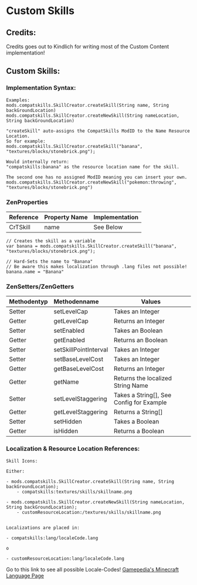 # Custom Skills

## Credits:

Credits goes out to Kindlich for writing most of the Custom Content implementation!

## Custom Skills:

### Implementation Syntax:

    Examples:
    mods.compatskills.SkillCreator.createSkill(String name, String backGroundLocation)
    mods.compatskills.SkillCreator.createNewSkill(String nameLocation, String backGroundLocation)
    
    "createSkill" auto-assigns the CompatSkills ModID to the Name Resource Location.
    So for example:
    mods.compatskills.SkillCreator.createSkill("banana", "textures/blocks/stonebrick.png");
    
    Would internally return:
    "compatskills:banana" as the resource location name for the skill.
    
    The second one has no assigned ModID meaning you can insert your own.
    mods.compatskills.SkillCreator.createNewSkill("pokemon:throwing", "textures/blocks/stonebrick.png")


### ZenProperties

| Reference | Property Name | Implementation |
|:--------- |:------------- | -------------- |
| CrTSkill  | name          | See Below      |


    // Creates the skill as a variable
    var banana = mods.compatskills.SkillCreator.createSkill("banana", "textures/blocks/stonebrick.png");
    
    // Hard-Sets the name to "Banana"
    // Be aware this makes localization through .lang files not possible!
    banana.name = "Banana"


### ZenSetters/ZenGetters

| Methodentyp | Methodenname          | Values                                   |
|:----------- |:--------------------- | ---------------------------------------- |
| Setter      | setLevelCap           | Takes an Integer                         |
| Getter      | getLevelCap           | Returns an Integer                       |
| Setter      | setEnabled            | Takes an Boolean                         |
| Getter      | getEnabled            | Returns an Boolean                       |
| Setter      | setSkillPointInterval | Takes an Integer                         |
| Setter      | setBaseLevelCost      | Takes an Integer                         |
| Getter      | getBaseLevelCost      | Returns an Integer                       |
| Getter      | getName               | Returns the localized String Name        |
| Setter      | setLevelStaggering    | Takes a String[], See Config for Example |
| Getter      | getLevelStaggering    | Returns a String[]                       |
| Setter      | setHidden             | Takes a Boolean                          |
| Getter      | isHidden              | Returns a Boolean                        |

### Localization & Resource Location References:

    Skill Icons:
    
    Either:

    - mods.compatskills.SkillCreator.createSkill(String name, String backGroundLocation);
        - compatskills:textures/skills/skillname.png

    - mods.compatskills.SkillCreator.createNewSkill(String nameLocation, String backGroundLocation);
        - customResourceLocation:/textures/skills/skillname.png


    Localizations are placed in:

    - compatskills:lang/localeCode.lang

    o

    - customResourceLocation:lang/localeCode.lang


Go to this link to see all possible Locale-Codes! [Gamepedia's Minecraft Language Page](https://minecraft.gamepedia.com/Language "Gamepedia's Minecraft Language Page")